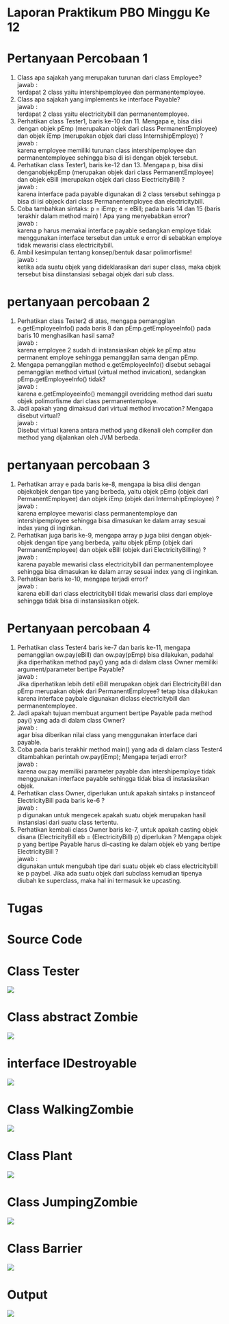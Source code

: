 # Laporan Praktikum PBO Minggu Ke 12

# Pertanyaan Percobaan 1
1. Class apa sajakah yang merupakan turunan dari class Employee?<br>
jawab : <br>
terdapat 2 class yaitu intershipemployee dan permanentemployee.
2. Class apa sajakah yang implements ke interface Payable?<br>
jawab : <br>
terdapat 2 class yaitu electricitybill dan permanentemployee.
3. Perhatikan class Tester1, baris ke-10 dan 11. Mengapa e, bisa diisi
dengan objek pEmp (merupakan objek dari class PermanentEmployee)
dan objek iEmp (merupakan objek dari class
InternshipEmploye) ? <br>
jawab : <br>
karena employee memiliki turunan class intershipemployee dan permanentemployee sehingga bisa di isi dengan objek tersebut.
4. Perhatikan class Tester1, baris ke-12 dan 13. Mengapa p, bisa diisi
denganobjekpEmp (merupakan objek dari class
PermanentEmployee) dan objek eBill (merupakan objek dari class
ElectricityBill) ?<br>
jawab : <br>
karena interface pada payable digunakan di 2 class tersebut sehingga p bisa di isi objeck dari class Permanentemployee dan electricitybill. 
5. Coba tambahkan sintaks:
p = iEmp;
e = eBill;
pada baris 14 dan 15 (baris terakhir dalam method main) ! Apa yang
menyebabkan error?<br>
jawab : <br>
karena p harus memakai interface payable sedangkan employe tidak menggunakan interface tersebut dan untuk e error di sebabkan employe tidak mewarisi class electricitybill.
6. Ambil kesimpulan tentang konsep/bentuk dasar polimorfisme!<br>
jawab : <br>
ketika ada suatu objek yang dideklarasikan dari
super class, maka objek tersebut bisa diinstansiasi sebagai objek dari sub
class. 
# pertanyaan percobaan 2
1. Perhatikan class Tester2 di atas, mengapa pemanggilan
e.getEmployeeInfo() pada baris 8 dan
pEmp.getEmployeeInfo() pada baris 10 menghasilkan hasil sama?<br>
jawab : <br>
karena employee 2 sudah di instansiasikan objek ke pEmp atau permanent employe sehingga pemanggilan sama dengan pEmp.
2. Mengapa pemanggilan method e.getEmployeeInfo() disebut sebagai
pemanggilan method virtual (virtual method invication), sedangkan
pEmp.getEmployeeInfo() tidak?<br>
jawab : <br>
karena e.getEmployeeinfo() memanggil overidding method dari suatu objek polimorfisme dari class permanentemploye.
3. Jadi apakah yang dimaksud dari virtual method invocation? Mengapa
disebut virtual?<br>
jawab : <br>
Disebut virtual karena antara method yang dikenali
oleh compiler dan method yang dijalankan oleh JVM berbeda. 
# pertanyaan percobaan 3
1. Perhatikan array e pada baris ke-8, mengapa ia bisa diisi dengan objekobjek dengan tipe yang berbeda, yaitu objek pEmp (objek dari
PermanentEmployee) dan objek iEmp (objek dari
InternshipEmployee) ?<br>
jawab : <br>
karena employee mewarisi class permanentemploye dan intershipemployee sehingga bisa dimasukan ke dalam array sesuai index yang di inginkan.
2. Perhatikan juga baris ke-9, mengapa array p juga biisi dengan objek-objek
dengan tipe yang berbeda, yaitu objek pEmp (objek dari
PermanentEmployee) dan objek eBill (objek dari
ElectricityBilling) ?<br>
jawab : <br>
karena payable mewarisi class electricitybill dan permanentemployee sehingga bisa dimasukan ke dalam array sesuai index yang di inginkan.
3. Perhatikan baris ke-10, mengapa terjadi error?<br>
jawab : <br>
karena ebill dari class electricitybill tidak mewarisi class dari employe sehingga tidak bisa di instansiasikan objek.
# Pertanyaan percobaan 4
1. Perhatikan class Tester4 baris ke-7 dan baris ke-11, mengapa
pemanggilan ow.pay(eBill) dan ow.pay(pEmp) bisa dilakukan,
padahal jika diperhatikan method pay() yang ada di dalam class Owner
memiliki argument/parameter bertipe Payable?<br>
jawab : <br>
Jika diperhatikan lebih detil eBill merupakan objek dari
ElectricityBill dan pEmp merupakan objek dari
PermanentEmployee?
tetap bisa dilakukan karena interface paybale digunakan diclass electricitybill dan permanentemployee.
2. Jadi apakah tujuan membuat argument bertipe Payable pada method
pay() yang ada di dalam class Owner?<br>
jawab : <br>
agar bisa diberikan nilai class yang menggunakan interface dari payable.
3. Coba pada baris terakhir method main() yang ada di dalam class
Tester4 ditambahkan perintah ow.pay(iEmp);
Mengapa terjadi error?<br>
jawab : <br>
karena ow.pay memiliki parameter payable dan intershipemploye tidak menggunakan interface payable sehingga tidak bisa di instasiasikan objek.
4. Perhatikan class Owner, diperlukan untuk apakah sintaks p
instanceof ElectricityBill pada baris ke-6 ?<br>
jawab : <br>
p digunakan untuk mengecek apakah suatu objek
merupakan hasil instansiasi dari suatu class tertentu.
5. Perhatikan kembali class Owner baris ke-7, untuk apakah casting objek
disana (ElectricityBill eb = (ElectricityBill) p)
diperlukan ? Mengapa objek p yang bertipe Payable harus di-casting ke
dalam objek eb yang bertipe ElectricityBill ? <br>
jawab : <br>
digunakan untuk mengubah tipe dari suatu objek eb class electricitybill ke p paybel. Jika ada suatu
objek dari subclass kemudian tipenya diubah ke superclass, maka hal ini
termasuk ke upcasting.
# Tugas
# Source Code
# Class Tester
<img src="img/Screenshot (355).png">

# Class abstract Zombie
<img src="img/Screenshot (356).png">

# interface IDestroyable
<img src="img/Screenshot (357).png">

# Class WalkingZombie
<img src="img/Screenshot (358).png">

# Class Plant
<img src="img/Screenshot (359).png">

# Class JumpingZombie
<img src="img/Screenshot (360).png">

# Class Barrier
<img src="img/Screenshot (361).png">

# Output
<img src="img/Screenshot (362).png">